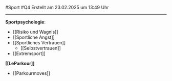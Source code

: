 #Sport #Q4 Erstellt am 23.02.2025 um 13:49 Uhr

---

**Sportpsychologie**:
- [[Risiko und Wagnis]]
- [[Sportliche Angst]]
- [[Sportliches Vertrauen]]
	- [[Selbstvertrauen]]
- [[Extremsport]]

**[[LeParkour]]**
- [[Parkourmoves]]